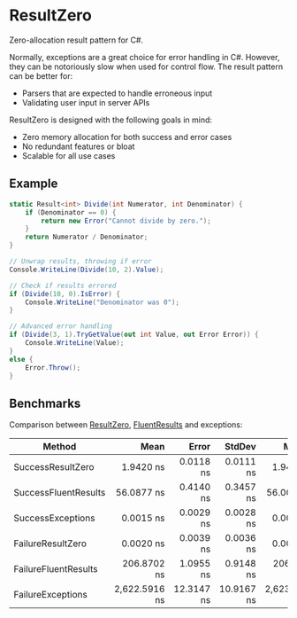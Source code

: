 # ResultZero

Zero-allocation result pattern for C#.

Normally, exceptions are a great choice for error handling in C#.
However, they can be notoriously slow when used for control flow. The result pattern can be better for:
- Parsers that are expected to handle erroneous input
- Validating user input in server APIs

ResultZero is designed with the following goals in mind:
- Zero memory allocation for both success and error cases
- No redundant features or bloat
- Scalable for all use cases

## Example

```cs
static Result<int> Divide(int Numerator, int Denominator) {
    if (Denominator == 0) {
        return new Error("Cannot divide by zero.");
    }
    return Numerator / Denominator;
}

// Unwrap results, throwing if error
Console.WriteLine(Divide(10, 2).Value);

// Check if results errored
if (Divide(10, 0).IsError) {
    Console.WriteLine("Denominator was 0");
}

// Advanced error handling
if (Divide(3, 1).TryGetValue(out int Value, out Error Error)) {
    Console.WriteLine(Value);
}
else {
    Error.Throw();
}
```

## Benchmarks

Comparison between [ResultZero](https://github.com/Joy-less/ResultZero), [FluentResults](https://github.com/altmann/FluentResults) and exceptions:

| Method               | Mean          | Error      | StdDev     | Median        | Gen0   | Allocated |
|--------------------- |--------------:|-----------:|-----------:|--------------:|-------:|----------:|
| SuccessResultZero    |     1.9420 ns |  0.0118 ns |  0.0111 ns |     1.9411 ns |      - |         - |
| SuccessFluentResults |    56.0877 ns |  0.4140 ns |  0.3457 ns |    56.0095 ns | 0.0510 |     160 B |
| SuccessExceptions    |     0.0015 ns |  0.0029 ns |  0.0028 ns |     0.0000 ns |      - |         - |
| FailureResultZero    |     0.0020 ns |  0.0039 ns |  0.0036 ns |     0.0000 ns |      - |         - |
| FailureFluentResults |   206.8702 ns |  1.0955 ns |  0.9148 ns |   206.9100 ns | 0.1938 |     608 B |
| FailureExceptions    | 2,622.5916 ns | 12.3147 ns | 10.9167 ns | 2,623.9363 ns | 0.0992 |     320 B |